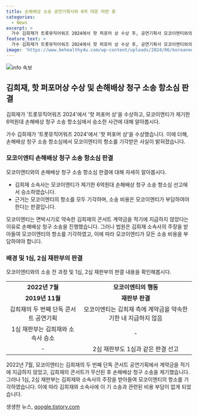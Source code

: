 ```yaml
---
title: 손해배상 소송 공연기획사와 6억 대응 마련 중
categories:
  - News
excerpt: >
  가수 김희재가 트롯뮤직어워즈 2024에서 핫 퍼포머 상 수상 후, 공연기획사 모코이엔티와의 6억원대 손해배상 소송 항소심에서 승소했다. 모코이엔티는 계약금 미지급을 이유로 김희재의 두 번째 단독 콘서트를 무산시키고 손해배상을 청구했으나, 법원은 김희재 손을 들어주며 소송비용을 모코이엔티가 부담하도록 판결했다. 이로써 김희재와 소속사는 소송에서 이긴 셈이 되었다.
feature_text: >
  가수 김희재가 트롯뮤직어워즈 2024에서 핫 퍼포머 상 수상 후, 공연기획사 모코이엔티와의 6억원대 손해배상 소송 항소심에서 승소했다. 모코이엔티는 계약금 미지급을 이유로 김희재의 두 번째 단독 콘서트를 무산시키고 손해배상을 청구했으나, 법원은 김희재 손을 들어주며 소송비용을 모코이엔티가 부담하도록 판결했다. 이로써 김희재와 소속사는 소송에서 이긴 셈이 되었다.
image: 'https://www.behealthy4u.com/wp-content/uploads/2024/06/koreanews.jpg'
---
```


<p><img src="https://www.behealthy4u.com/wp-content/uploads/2024/06/koreanews.jpg" alt="info 속보" /></p>

<h2 data-ke-size="size26">김희재, 핫 퍼포머상 수상 및 손해배상 청구 소송 항소심 판결</h2>

<p>김희재가 '트롯뮤직어워즈 2024'에서 '핫 퍼포머 상'을 수상하고, 모코이엔티가 제기한 6억원대 손해배상 청구 소송 항소심에서 승소한 사건에 대해 알아봅시다.</p>

<p data-ke-size="size16">가수 김희재가 '트롯뮤직어워즈 2024'에서 '핫 퍼포머 상'을 수상했습니다. 이에 더해, 손해배상 청구 소송 항소심에서 모코이엔티의 항소를 기각받은 사실이 밝혀졌습니다.</p>

<h3 data-ke-size="size24">모코이엔티 손해배상 청구 소송 항소심 판결</h3>

<p>모코이엔티와의 손해배상 청구 소송 항소심 판결에 대해 자세히 알아봅시다.</p>

<ul>
  <li>김희재 소속사는 모코이엔티가 제기한 6억원대 손해배상 청구 소송 항소심 선고에서 승소하였습니다.</li>
  <li>근거는 모코이엔티의 항소를 모두 기각하며, 소송 비용은 모코이엔티가 부담하여야 한다는 판결입니다.</li>
</ul>

<p data-ke-size="size16">모코이엔티는 면박시기로 약속한 김희재의 콘서트 계약금을 적기에 지급하지 않았다는 이유로 손해배상 청구 소송을 진행했습니다. 그러나 법원은 김희재 소속사의 주장을 받아들여 모코이엔티의 항소를 기각하였고, 이에 따라 모코이엔티가 모든 소송 비용을 부담하여야 합니다.</p>

<h3 data-ke-size="size24">배경 및 1심, 2심 재판부의 판결</h3>

<p>모코이엔티와의 소송 전 과정 및 1심, 2심 재판부의 판결 내용을 확인해봅시다.</p>

<table>
  <tr>
    <td style="text-align: center; height: 17px;"><b>2022년 7월</b></td>
    <td style="text-align: center; height: 17px;"><b>모코이엔티의 행동</b></td>
  </tr>
  <tr>
    <td style="text-align: center; height: 17px;"><b>2019년 11월</b></td>
    <td style="text-align: center; height: 17px;"><b>재판부 판결</b></td>
  </tr>
  <tr>
    <td style="text-align: center; height: 17px;">김희재의 두 번째 단독 콘서트 공연기획</td>
    <td style="text-align: center; height: 17px;">모코이엔티는 김희재 측에 계약금을 약속한 기한 내 지급하지 않음</td>
  </tr>
  <tr>
    <td style="text-align: center; height: 17px;">1심 재판부는 김희재와 소속사 승소</td>
    <td style="text-align: center; height: 17px;">-</td>
  </tr>
  <tr>
    <td style="text-align: center; height: 17px;">-</td>
    <td style="text-align: center; height: 17px;">2심 재판부도 1심과 같은 판결 선고</td>
  </tr>
</table>

<p data-ke-size="size16">2022년 7월, 모코이엔티는 김희재의 두 번째 단독 콘서트 공연기획에서 계약금을 적기에 지급하지 않았고, 김희재의 콘서트가 무산된 후 손해배상 청구 소송을 제기했습니다. 그러나 1심, 2심 재판부는 김희재와 소속사의 주장을 받아들여 모코이엔티의 항소를 기각하였습니다. 이에 따라 김희재와 소속사에 이 기 소송과 관련된 비용 부담이 없게 되었습니다.</p>
생생한 뉴스, <a href="https://qoogle.tistory.com" rel="dofollow">qoogle.tistory.com</a>


